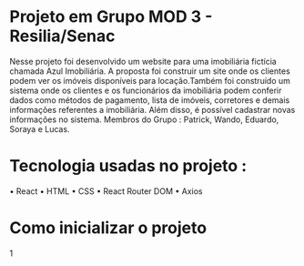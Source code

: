# Projeto em Grupo MOD 3 - Resilia/Senac

Nesse projeto foi desenvolvido um website para uma imobiliária fictícia chamada Azul Imobiliária. A proposta foi construir um site onde os clientes podem ver os imóveis disponíveis para locação.Também foi construído um sistema onde os clientes e os funcionários da imobiliária podem conferir dados como métodos de pagamento, lista de imóveis, corretores e demais informações referentes a imobiliária. Além disso, é possível cadastrar novas informações no sistema.
Membros do Grupo : Patrick, Wando, Eduardo, Soraya e Lucas.

# Tecnologia usadas no projeto :
•	React
•	HTML
•	CSS
•	React Router DOM
•	Axios

# Como inicializar o projeto

1


 

